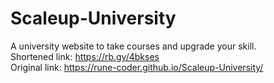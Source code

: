 # Scaleup-University
A university website to take courses and upgrade your skill. <br>
Shortened link: https://rb.gy/4bkses<br>
Original link: https://rune-coder.github.io/Scaleup-University/

